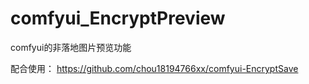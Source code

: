 # comfyui_EncryptPreview
comfyui的非落地图片预览功能

配合使用：
https://github.com/chou18194766xx/comfyui-EncryptSave
